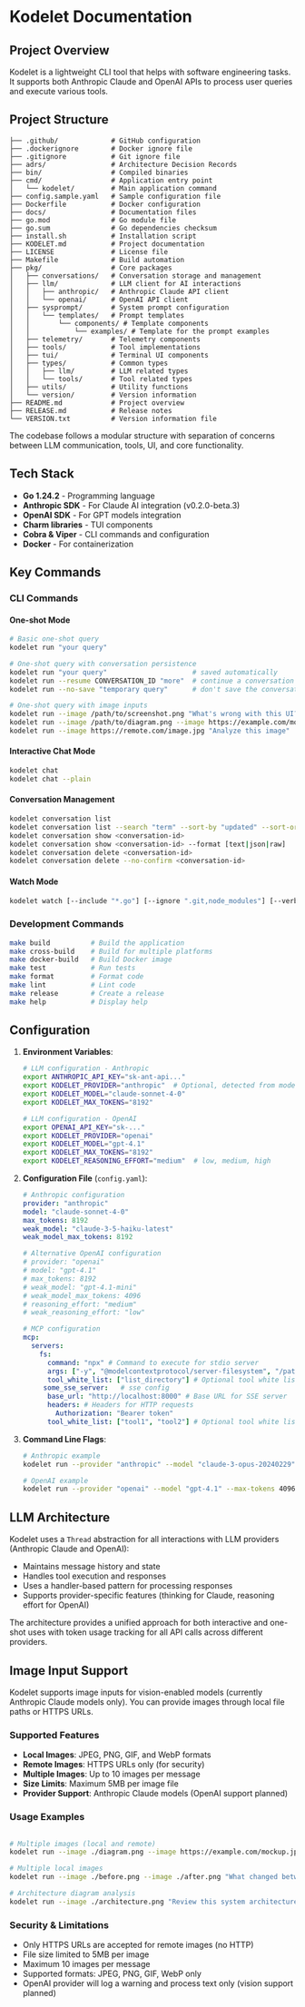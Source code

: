 # Kodelet Documentation

## Project Overview
Kodelet is a lightweight CLI tool that helps with software engineering tasks. It supports both Anthropic Claude and OpenAI APIs to process user queries and execute various tools.

## Project Structure
```
├── .github/             # GitHub configuration
├── .dockerignore        # Docker ignore file
├── .gitignore           # Git ignore file
├── adrs/                # Architecture Decision Records
├── bin/                 # Compiled binaries
├── cmd/                 # Application entry point
│   └── kodelet/         # Main application command
├── config.sample.yaml   # Sample configuration file
├── Dockerfile           # Docker configuration
├── docs/                # Documentation files
├── go.mod               # Go module file
├── go.sum               # Go dependencies checksum
├── install.sh           # Installation script
├── KODELET.md           # Project documentation
├── LICENSE              # License file
├── Makefile             # Build automation
├── pkg/                 # Core packages
│   ├── conversations/   # Conversation storage and management
│   ├── llm/             # LLM client for AI interactions
│   │   ├── anthropic/   # Anthropic Claude API client
│   │   └── openai/      # OpenAI API client
│   ├── sysprompt/       # System prompt configuration
│   │   └── templates/   # Prompt templates
│   │       └── components/ # Template components
│   │           └── examples/ # Template for the prompt examples
│   ├── telemetry/       # Telemetry components
│   ├── tools/           # Tool implementations
│   ├── tui/             # Terminal UI components
│   ├── types/           # Common types
│   │   ├── llm/         # LLM related types
│   │   └── tools/       # Tool related types
│   ├── utils/           # Utility functions
│   └── version/         # Version information
├── README.md            # Project overview
├── RELEASE.md           # Release notes
└── VERSION.txt          # Version information file
```

The codebase follows a modular structure with separation of concerns between LLM communication, tools, UI, and core functionality.

## Tech Stack
- **Go 1.24.2** - Programming language
- **Anthropic SDK** - For Claude AI integration (v0.2.0-beta.3)
- **OpenAI SDK** - For GPT models integration
- **Charm libraries** - TUI components
- **Cobra & Viper** - CLI commands and configuration
- **Docker** - For containerization

## Key Commands

### CLI Commands

#### One-shot Mode
```bash
# Basic one-shot query
kodelet run "your query"

# One-shot query with conversation persistence
kodelet run "your query"                     # saved automatically
kodelet run --resume CONVERSATION_ID "more"  # continue a conversation
kodelet run --no-save "temporary query"      # don't save the conversation

# One-shot query with image inputs
kodelet run --image /path/to/screenshot.png "What's wrong with this UI?"
kodelet run --image /path/to/diagram.png --image https://example.com/mockup.jpg "Compare these designs"
kodelet run --image https://remote.com/image.jpg "Analyze this image"
```

#### Interactive Chat Mode
```bash
kodelet chat
kodelet chat --plain
```

#### Conversation Management
```bash
kodelet conversation list
kodelet conversation list --search "term" --sort-by "updated" --sort-order "desc"
kodelet conversation show <conversation-id>
kodelet conversation show <conversation-id> --format [text|json|raw]
kodelet conversation delete <conversation-id>
kodelet conversation delete --no-confirm <conversation-id>
```

#### Watch Mode
```bash
kodelet watch [--include "*.go"] [--ignore ".git,node_modules"] [--verbosity level] [--debounce ms]
```

### Development Commands
```bash
make build          # Build the application
make cross-build    # Build for multiple platforms
make docker-build   # Build Docker image
make test           # Run tests
make format         # Format code
make lint           # Lint code
make release        # Create a release
make help           # Display help
```

## Configuration

1. **Environment Variables**:
   ```bash
   # LLM configuration - Anthropic
   export ANTHROPIC_API_KEY="sk-ant-api..."
   export KODELET_PROVIDER="anthropic"  # Optional, detected from model name
   export KODELET_MODEL="claude-sonnet-4-0"
   export KODELET_MAX_TOKENS="8192"

   # LLM configuration - OpenAI
   export OPENAI_API_KEY="sk-..."
   export KODELET_PROVIDER="openai"
   export KODELET_MODEL="gpt-4.1"
   export KODELET_MAX_TOKENS="8192"
   export KODELET_REASONING_EFFORT="medium"  # low, medium, high
   ```

2. **Configuration File** (`config.yaml`):
   ```yaml
   # Anthropic configuration
   provider: "anthropic"
   model: "claude-sonnet-4-0"
   max_tokens: 8192
   weak_model: "claude-3-5-haiku-latest"
   weak_model_max_tokens: 8192

   # Alternative OpenAI configuration
   # provider: "openai"
   # model: "gpt-4.1"
   # max_tokens: 8192
   # weak_model: "gpt-4.1-mini"
   # weak_model_max_tokens: 4096
   # reasoning_effort: "medium"
   # weak_reasoning_effort: "low"

   # MCP configuration
   mcp:
     servers:
       fs:
         command: "npx" # Command to execute for stdio server
         args: ["-y", "@modelcontextprotocol/server-filesystem", "/path/to/allowed/files"]
         tool_white_list: ["list_directory"] # Optional tool white list
        some_sse_server:   # sse config
         base_url: "http://localhost:8000" # Base URL for SSE server
         headers: # Headers for HTTP requests
           Authorization: "Bearer token"
         tool_white_list: ["tool1", "tool2"] # Optional tool white list
   ```

3. **Command Line Flags**:
   ```bash
   # Anthropic example
   kodelet run --provider "anthropic" --model "claude-3-opus-20240229" --max-tokens 4096 --weak-model-max-tokens 2048 "query"

   # OpenAI example
   kodelet run --provider "openai" --model "gpt-4.1" --max-tokens 4096 --reasoning-effort "high" "query"
   ```

## LLM Architecture

Kodelet uses a `Thread` abstraction for all interactions with LLM providers (Anthropic Claude and OpenAI):
- Maintains message history and state
- Handles tool execution and responses
- Uses a handler-based pattern for processing responses
- Supports provider-specific features (thinking for Claude, reasoning effort for OpenAI)

The architecture provides a unified approach for both interactive and one-shot uses with token usage tracking for all API calls across different providers.

## Image Input Support

Kodelet supports image inputs for vision-enabled models (currently Anthropic Claude models only). You can provide images through local file paths or HTTPS URLs.

### Supported Features
- **Local Images**: JPEG, PNG, GIF, and WebP formats
- **Remote Images**: HTTPS URLs only (for security)
- **Multiple Images**: Up to 10 images per message
- **Size Limits**: Maximum 5MB per image file
- **Provider Support**: Anthropic Claude models (OpenAI support planned)

### Usage Examples
```bash

# Multiple images (local and remote)
kodelet run --image ./diagram.png --image https://example.com/mockup.jpg "Compare these designs"

# Multiple local images
kodelet run --image ./before.png --image ./after.png "What changed between these versions?"

# Architecture diagram analysis
kodelet run --image ./architecture.png "Review this system architecture and suggest improvements"
```

### Security & Limitations
- Only HTTPS URLs are accepted for remote images (no HTTP)
- File size limited to 5MB per image
- Maximum 10 images per message
- Supported formats: JPEG, PNG, GIF, WebP only
- OpenAI provider will log a warning and process text only (vision support planned)
